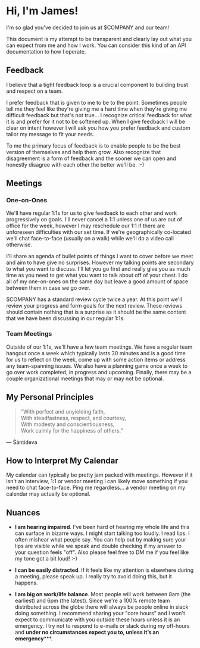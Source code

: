 # Hi, I'm James!
I'm so glad you've decided to join us at $COMPANY and our team!

This document is my attempt to be transparent and clearly lay out what you can expect from me and how I work. You can consider this kind of an API documentation to how I operate.


## Feedback
I believe that a tight feedback loop is a crucial component to building trust and respect on a team. 

I prefer feedback that is given to me to be to the point. Sometimes people tell me they feel like they're giving me a hard time when they're giving me difficult feedback but that's not true... I recognize critical feedback for what it is and prefer for it not to be softened up. When I give feedback I will be clear on intent however I will ask you how you prefer feedback and custom tailor my message to fit your needs.

To me the primary focus of feedback is to enable people to be the best version of themselves and help them grow. Also recognize that disagreement is a form of feedback and the sooner we can open and honestly disagree with each other the better we'll be. :-)

## Meetings

### One-on-Ones

We'll have regular 1:1s for us to give feedback to each other and work progressively on goals. I'll never cancel a 1:1 unless one of us are out of office for the week, however I may reschedule our 1:1 if there are unforeseen difficulties with our set time. If we're geographically co-located we'll chat face-to-face (usually on a walk) while we'll do a video call otherwise.

I'll share an agenda of bullet points of things I want to cover before we meet and aim to have give no surprises. However my talking points are secondary to what you want to discuss. I'll let you go first and really give you as much time as you need to get what you want to talk about off of your chest. I do all of my one-on-ones on the same day but leave a good amount of space between them in case we go over. 

$COMPANY has a standard review cycle twice a year. At this point we'll review your progress and form goals for the next review. These reviews should contain nothing that is a surprise as it should be the same content that we have been discussing in our regular 1:1s. 

### Team Meetings

Outside of our 1:1s, we'll have a few team meetings. We have a regular team hangout once a week which typically lasts 30 minutes and is a good time for us to reflect on the week, come up with some action items or address any team-spanning issues. We also have a planning game once a week to go over work completed, in progress and upcoming. Finally, there may be a couple organizational meetings that may or may not be optional.

## My Personal Principles

<blockquote>
“With perfect and unyielding faith, <br>
With steadfastness, respect, and courtesy, <br>
With modesty and conscientiousness, <br>
Work calmly for the happiness of others.” 
</blockquote>

― Śāntideva


## How to Interpret My Calendar 
My calendar can typically be pretty jam packed with meetings. However if it isn't an interview, 1:1 or vendor meeting I can likely move something if you need to chat face-to-face. Ping me regardless... a vendor meeting on my calendar may actually be optional.

## Nuances
* __I am hearing impaired__. I've been hard of hearing my whole life and this can surface in bizarre ways. I might start talking too loudly. I read lips. I often mishear what people say. You can help out by making sure your lips are visible while we speak and double checking if my answer to your question feels "off". Also please feel free to DM me if you feel like my tone got a bit loud! :-) 

* __I can be easily distracted__. If it feels like my attention is elsewhere during a meeting, please speak up. I really try to avoid doing this, but it happens.

* __I am big on work/life balance__. Most people will work between 8am (the earliest) and 6pm (the latest). Since we're a 100% remote team distributed across the globe there will always be people online in slack doing something. I recommend sharing your "core hours" and I won't expect to communicate with you outside these hours unless it is an emergency. I try not to respond to e-mails or slack during my off-hours and **under no circumstances expect you to, unless it’s an emergency*****.


